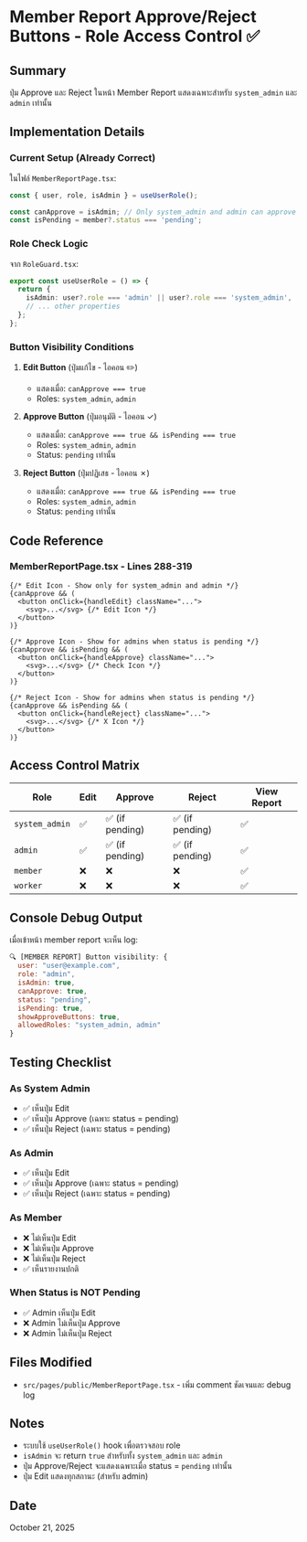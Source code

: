 # Member Report Approve/Reject Buttons - Role Access Control ✅

## Summary
ปุ่ม Approve และ Reject ในหน้า Member Report แสดงเฉพาะสำหรับ `system_admin` และ `admin` เท่านั้น

## Implementation Details

### Current Setup (Already Correct)

ในไฟล์ `MemberReportPage.tsx`:

```typescript
const { user, role, isAdmin } = useUserRole();

const canApprove = isAdmin; // Only system_admin and admin can approve
const isPending = member?.status === 'pending';
```

### Role Check Logic

จาก `RoleGuard.tsx`:
```typescript
export const useUserRole = () => {
  return {
    isAdmin: user?.role === 'admin' || user?.role === 'system_admin',
    // ... other properties
  };
};
```

### Button Visibility Conditions

1. **Edit Button** (ปุ่มแก้ไข - ไอคอน ✏️)
   - แสดงเมื่อ: `canApprove === true`
   - Roles: `system_admin`, `admin`

2. **Approve Button** (ปุ่มอนุมัติ - ไอคอน ✓)
   - แสดงเมื่อ: `canApprove === true && isPending === true`
   - Roles: `system_admin`, `admin`
   - Status: `pending` เท่านั้น

3. **Reject Button** (ปุ่มปฏิเสธ - ไอคอน ✗)
   - แสดงเมื่อ: `canApprove === true && isPending === true`
   - Roles: `system_admin`, `admin`
   - Status: `pending` เท่านั้น

## Code Reference

### MemberReportPage.tsx - Lines 288-319

```tsx
{/* Edit Icon - Show only for system_admin and admin */}
{canApprove && (
  <button onClick={handleEdit} className="...">
    <svg>...</svg> {/* Edit Icon */}
  </button>
)}

{/* Approve Icon - Show for admins when status is pending */}
{canApprove && isPending && (
  <button onClick={handleApprove} className="...">
    <svg>...</svg> {/* Check Icon */}
  </button>
)}

{/* Reject Icon - Show for admins when status is pending */}
{canApprove && isPending && (
  <button onClick={handleReject} className="...">
    <svg>...</svg> {/* X Icon */}
  </button>
)}
```

## Access Control Matrix

| Role | Edit | Approve | Reject | View Report |
|------|------|---------|--------|-------------|
| `system_admin` | ✅ | ✅ (if pending) | ✅ (if pending) | ✅ |
| `admin` | ✅ | ✅ (if pending) | ✅ (if pending) | ✅ |
| `member` | ❌ | ❌ | ❌ | ✅ |
| `worker` | ❌ | ❌ | ❌ | ✅ |

## Console Debug Output

เมื่อเข้าหน้า member report จะเห็น log:

```javascript
🔍 [MEMBER REPORT] Button visibility: {
  user: "user@example.com",
  role: "admin",
  isAdmin: true,
  canApprove: true,
  status: "pending",
  isPending: true,
  showApproveButtons: true,
  allowedRoles: "system_admin, admin"
}
```

## Testing Checklist

### As System Admin
- ✅ เห็นปุ่ม Edit
- ✅ เห็นปุ่ม Approve (เฉพาะ status = pending)
- ✅ เห็นปุ่ม Reject (เฉพาะ status = pending)

### As Admin
- ✅ เห็นปุ่ม Edit
- ✅ เห็นปุ่ม Approve (เฉพาะ status = pending)
- ✅ เห็นปุ่ม Reject (เฉพาะ status = pending)

### As Member
- ❌ ไม่เห็นปุ่ม Edit
- ❌ ไม่เห็นปุ่ม Approve
- ❌ ไม่เห็นปุ่ม Reject
- ✅ เห็นรายงานปกติ

### When Status is NOT Pending
- ✅ Admin เห็นปุ่ม Edit
- ❌ Admin ไม่เห็นปุ่ม Approve
- ❌ Admin ไม่เห็นปุ่ม Reject

## Files Modified
- `src/pages/public/MemberReportPage.tsx` - เพิ่ม comment ชัดเจนและ debug log

## Notes

- ระบบใช้ `useUserRole()` hook เพื่อตรวจสอบ role
- `isAdmin` จะ return `true` สำหรับทั้ง `system_admin` และ `admin`
- ปุ่ม Approve/Reject จะแสดงเฉพาะเมื่อ status = `pending` เท่านั้น
- ปุ่ม Edit แสดงทุกสถานะ (สำหรับ admin)

## Date
October 21, 2025
